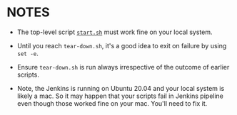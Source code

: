 

# NOTES

- The top-level script [`start.sh`](../start.sh) must work fine on your local system.

- Until you reach `tear-down.sh`, it's a good idea to exit on failure by using `set -e`.

- Ensure `tear-down.sh` is run always irrespective of the outcome of earlier scripts.

- Note, the Jenkins is running on Ubuntu 20.04 and your local system is likely a mac. So it may
  happen that your scripts fail in Jenkins pipeline even though those worked fine on your mac. You'll need to fix it.


